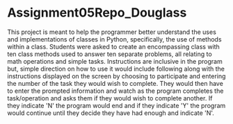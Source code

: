 # Assignment05Repo_Douglass
This project is meant to help the programmer better understand the uses and implementations of classes in Python, specifically, the use of methods within a class. Students were asked to create an encompassing class with ten class methods used to answer ten separate problems, all relating to math operations and simple tasks. Instructions are inclusive in the program but, simple direction on how to use it would include following along with the instructions displayed on the screen by choosing to participate and entering the number of the task they would wish to complete. They would then have to enter the prompted information and watch as the program completes the task/operation and asks them if they would wish to complete another. If they indicate 'N' the program would end and if they indicate 'Y' the program would continue until they decide they have had enough and indicate 'N'.
